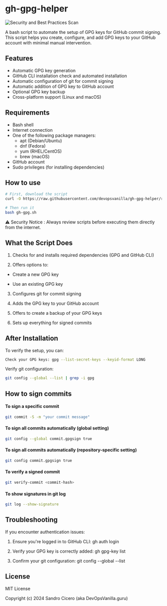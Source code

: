 # gh-gpg-helper
![Security and Best Practices Scan](https://github.com/devopsvanilla/gh-gpg-helper/workflows/Security%20and%20Best%20Practices%20Scan/badge.svg)


A bash script to automate the setup of GPG keys for GitHub commit signing. This script helps you create, configure, and add GPG keys to your GitHub account with minimal manual intervention.

## Features

- Automatic GPG key generation
- GitHub CLI installation check and automated installation
- Automatic configuration of git for commit signing
- Automatic addition of GPG key to GitHub account
- Optional GPG key backup
- Cross-platform support (Linux and macOS)

## Requirements

- Bash shell
- Internet connection
- One of the following package managers:
  - apt (Debian/Ubuntu)
  - dnf (Fedora)
  - yum (RHEL/CentOS)
  - brew (macOS)
- GitHub account
- Sudo privileges (for installing dependencies)

## How to use

```bash
# First, download the script
curl -O https://raw.githubusercontent.com/devopsvanilla/gh-gpg-helper/refs/heads/main/gh-gpg.sh

# Then run it
bash gh-gpg.sh
```

⚠️ Security Notice : Always review scripts before executing them directly from the internet.

## What the Script Does
1. Checks for and installs required dependencies (GPG and GitHub CLI)

2. Offers options to:

- Create a new GPG key

- Use an existing GPG key

3. Configures git for commit signing

4. Adds the GPG key to your GitHub account

5. Offers to create a backup of your GPG keys

6. Sets up everything for signed commits

## After Installation

To verify the setup, you can:
```bash
Check your GPG keys: gpg --list-secret-keys --keyid-format LONG
```

Verify git configuration:
```bash
git config --global --list | grep -i gpg
```

## How to sign commits

#### To sign a specific commit
```bash
git commit -S -m "your commit message"
```

#### To sign all commits automatically (global setting)
```bash
git config --global commit.gpgsign true
```

#### To sign all commits automatically (repository-specific setting)
```bash
git config commit.gpgsign true
```

#### To verify a signed commit
```bash
git verify-commit <commit-hash>
```

#### To show signatures in git log
```bash
git log --show-signature
```

## Troubleshooting
If you encounter authentication issues:

1. Ensure you're logged in to GitHub CLI: gh auth login

2. Verify your GPG key is correctly added: gh gpg-key list

3. Confirm your git configuration: git config --global --list

## License
MIT License

Copyright (c) 2024 Sandro Cicero (aka DevOpsVanilla.guru)